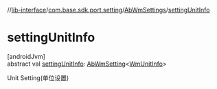 //[lib-interface](../../../index.md)/[com.base.sdk.port.setting](../index.md)/[AbWmSettings](index.md)/[settingUnitInfo](setting-unit-info.md)

# settingUnitInfo

[androidJvm]\
abstract val [settingUnitInfo](setting-unit-info.md): [AbWmSetting](../-ab-wm-setting/index.md)&lt;[WmUnitInfo](../../com.base.sdk.entity.settings/-wm-unit-info/index.md)&gt;

Unit Setting(单位设置)
